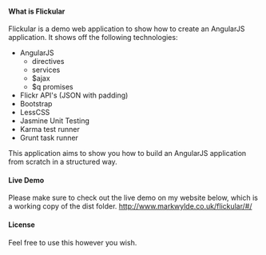#### What is Flickular ####
Flickular is a demo web application to show how to create an AngularJS application. It shows off the following technologies:

 - AngularJS
     - directives
     - services
     - $ajax
     - $q promises
 - Flickr API's (JSON with padding)
 - Bootstrap
 - LessCSS
 - Jasmine Unit Testing
 - Karma test runner
 - Grunt task runner

This application aims to show you how to build an AngularJS application from scratch in a structured way.

#### Live Demo ####
Please make sure to check out the live demo on my website below, which is a working copy of the dist folder.
http://www.markwylde.co.uk/flickular/#/

#### License ####
Feel free to use this however you wish.
